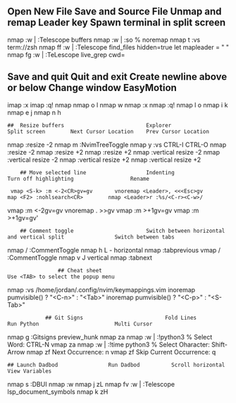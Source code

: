 ##			Open New File 					Save and Source File 		Unmap and remap Leader key 			Spawn terminal in split screen

nmap <A-b> :w \| :Telescope buffers<CR> 	nmap <A-w> :w \| :so %<CR>	  noremap <Space> <Nop> 		   nmap <Leader>t :vs term://zsh<CR>
nmap <Leader>ff :w \| :Telescope find_files hidden=true<CR>  	          let mapleader = " "
nmap <Leader>fg :w \| :TeLescope live_grep cwd=

## Save and quit 			Quit and exit				 Create newline above or below 		    Change window					EasyMotion

imap <F1> <ESC>:x<CR>  	imap <F8> <ESC>:q!<CR>		 	 nmap <Leader><S-l> <S-o><ESC> 		nmap <Leader>o <C-w>l			  nmap <Leader>w
nmap <F1> :x<CR> 			nmap <F8> :q!<CR>			 	nmap <Leader>l o<ESC> 			nmap <Leader>i <C-w>k
																							nmap <Leader>e <C-w>j
																							nmap <Leader>n <C-w>h

	## 	Resize buffers   						Explorer 	           		Split screen		Next Cursor Location	Prev Cursor Location

nmap <C-Up> :resize -2<CR>  		nmap <Leader>m :NvimTreeToggle<CR>	nmap <Leader>y :vs<CR>			CTRL-I				 	CTRL-O
nmap <Leader><C-Up> :resize -2<CR>
nmap <C-Down> :resize +2<CR>
nmap <Leader><C-Down> :resize +2<CR>
nmap <C-Left> :vertical resize -2<CR>
nmap <Leader><C-Left> :vertical resize -2<CR>
nmap <C-Right> :vertical resize +2<CR>
nmap <Leader><C-Right> :vertical resize +2<CR>

		## Move selected line					Indenting					 Turn off highlighting					Rename

	 vmap <S-k> :m <-2<CR>gv=gv		  vnoremap <Leader>, <<<Esc>gv			map <F2> :nohlsearch<CR>		nmap <Leader>r :%s/<C-r><C-w>/
vmap <Leader><S-k> :m <-2<CR>gv=gv	  vnoremap <Leader>. >><Esc>gv
	 vmap <S-j> :m >+1<CR>gv=gv
vmap <Leader><S-j> :m >+1<CR>gv=gv'

		## Comment toggle						Switch between horizontal and vertical split				Switch between tabs

nmap <Leader>/ :CommentToggle<CR>					nmap <Leader>h <C-w>L - horizontal				 nmap <Leader><S-h> :tabprevious<CR>
vmap <Leader>/ :CommentToggle<CR>					  nmap <Leader>v <C-w>J	vertical				   nmap <Leader><S-l> :tabnext<CR>

					## Cheat sheet														Use <TAB> to select the popup menu

nmap <F3> :vs /home/jordan/.config/nvim/keymappings.vim<CR>					  inoremap <expr> <Tab> pumvisible() ? "\<C-n>" : "\<Tab>"
																			inoremap <expr> <S-Tab> pumvisible() ? "\<C-p>" : "\<S-Tab>"
																						
				## Git Signs						  Fold Lines					  Run Python						Multi Cursor

nmap <Leader>g :Gitsigns preview_hunk<CR>			nmap <A-f> za		  nmap <A-r> :w \| :!python3 %<CR>			 Select Word: CTRL-N
													vmap <A-f> za		nmap <A-t> :w \| :!time python3 %<CR>	 Select Oharacter: Shift-Arrow
													nmap <A-n> zf													  Next Occurrence: n
													vmap <A-n> zf												   Skip Current Occurrence: q
														   
	## Launch Dadbod				Run Dadbod 			Scroll horizontal							View Variables

nmap <Leader>s :DBUI<CR>		nmap <A-s> :w<CR>		nmap <Leader>j zL		nmap <Leader>fv :w \| :Telescope lsp_document_symbols<CR>
													    nmap <Leader>k zH

